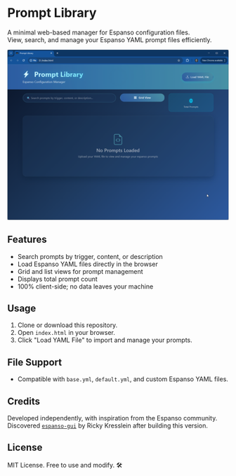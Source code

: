# Prompt Library

A minimal web-based manager for Espanso configuration files.  
View, search, and manage your Espanso YAML prompt files efficiently.

![Screenshot](./screenshot.png)


## Features

- Search prompts by trigger, content, or description
- Load Espanso YAML files directly in the browser
- Grid and list views for prompt management
- Displays total prompt count
- 100% client-side; no data leaves your machine

## Usage

1. Clone or download this repository.
2. Open `index.html` in your browser.
3. Click "Load YAML File" to import and manage your prompts.

## File Support

- Compatible with `base.yml`, `default.yml`, and custom Espanso YAML files.

## Credits

Developed independently, with inspiration from the Espanso community.  
Discovered [`espanso-gui`](https://github.com/unobserved-io/espanso-gui) by Ricky Kresslein after building this version.

## License

MIT License. Free to use and modify. 🛠
